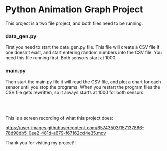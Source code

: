 # Python Animation Graph Project

This project is a two file project, and both files need to be running.<br/>

### data_gen.py

First you need to start the data_gen.py file. This file will create a CSV file if one doesn't exist, and start entering
random numbers into the CSV file. You need this file running first. Both sensors start at 1000.<br/>

### main.py

Then start the main.py file it will read the CSV file, and plot a chart for each sensor until you stop the programs. When you restart the program files the CSV file gets rewritten, so it always starts at 1000 for both sensors.

<br/><br/><br/>
This is a screen recording of what this project does:

https://user-images.githubusercontent.com/65743503/157137866-78d98db5-0ee2-481d-a679-f67162cd4e35.mov

Thank you for visiting my project!!
